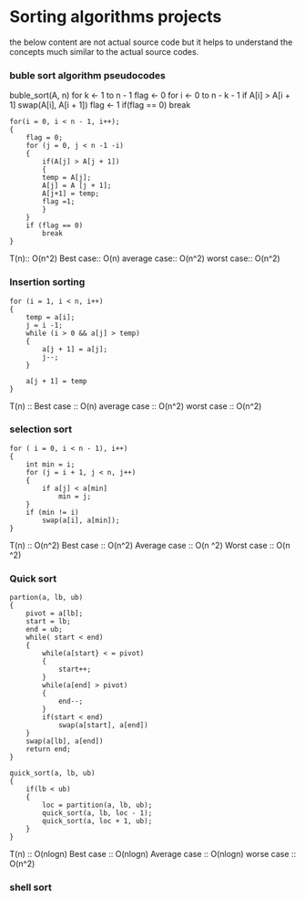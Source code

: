 Sorting algorithms projects
===========================
the below content are not actual source code but it helps to understand the concepts much similar to the actual source codes.


### buble sort algorithm pseudocodes
buble_sort(A, n)
	for k <- 1 to n - 1
		flag <- 0
			for i <- 0 to n - k - 1
			if A[i] > A[i + 1]
				swap(A[i], A[i + 1])
				flag <- 1
		if(flag == 0) break


```
for(i = 0, i < n - 1, i++);
{
	flag = 0;
	for (j = 0, j < n -1 -i)
	{
		if(A[j] > A[j + 1])
		{
		temp = A[j];
		A[j] = A [j + 1];
		A[j+1] = temp;
		flag =1;
		}
	}
	if (flag == 0)
		break
}
```


T(n):: O(n^2)
Best case:: O(n)
average case:: O(n^2)
worst case:: O(n^2)

### Insertion sorting

```
for (i = 1, i < n, i++)
{
	temp = a[i];
	j = i -1;
	while (i > 0 && a[j] > temp)
	{
		a[j + 1] = a[j];
		j--;
	}

	a[j + 1] = temp
}
```
T(n) :: 
Best case :: O(n)
average case :: O(n^2)
worst case :: O(n^2)

### selection sort

```
for ( i = 0, i < n - 1), i++)
{
	int min = i;
	for (j = i + 1, j < n, j++)
	{
		if a[j] < a[min]
			min = j;
	}
	if (min != i)
		swap(a[i], a[min]);
}
```
T(n) :: O(n^2)
Best case :: O(n^2)
Average case :: O(n ^2)
Worst case :: O(n ^2)

### Quick sort

```
partion(a, lb, ub)
{
	pivot = a[lb];
	start = lb;
	end = ub;
	while( start < end)
	{
		while(a[start} < = pivot)
		{
			start++;
		}
		while(a[end] > pivot)
		{
			end--;
		}
		if(start < end)
			swap(a[start], a[end])
	}
	swap(a[lb], a[end])
	return end;
}

quick_sort(a, lb, ub)
{
	if(lb < ub)
	{
		loc = partition(a, lb, ub);
		quick_sort(a, lb, loc - 1);
		quick_sort(a, loc + 1, ub);
	}
}
```
T(n) :: O(nlogn)
Best case :: O(nlogn)
Average case :: O(nlogn)
worse case :: O(n^2)


### shell sort


